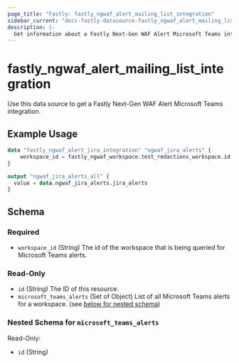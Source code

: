```yaml
---
page_title: "Fastly: fastly_ngwaf_alert_mailing_list_integration"
sidebar_current: "docs-fastly-datasource-fastly_ngwaf_alert_mailing_list_integration"
description: |-
  Get information about a Fastly Next-Gen WAF Alert Microsoft Teams integration for a workspace.
---
```


# fastly_ngwaf_alert_mailing_list_integration

Use this data source to get a Fastly Next-Gen WAF Alert Microsoft Teams integration.

## Example Usage

```terraform
data "fastly_ngwaf_alert_jira_integration" "ngwaf_jira_alerts" {
    workspace_id = fastly_ngwaf_workspace.test_redactions_workspace.id
}

output "ngwaf_jira_alerts_all" {
  value = data.ngwaf_jira_alerts.jira_alerts
}
```


<!-- schema generated by tfplugindocs -->
## Schema

### Required

- `workspace_id` (String) The id of the workspace that is being queried for Microsoft Teams alerts.

### Read-Only

- `id` (String) The ID of this resource.
- `microsoft_teams_alerts` (Set of Object) List of all Microsoft Teams alerts for a workspace. (see [below for nested schema](#nestedatt--microsoft_teams_alerts))

<a id="nestedatt--microsoft_teams_alerts"></a>
### Nested Schema for `microsoft_teams_alerts`

Read-Only:

- `id` (String)
